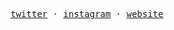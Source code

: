 <p align="center">
	<samp>
		<a href="https://twitter.com/hektorolivares" target="blank">twitter</a> ·
		<a href="https://www.instagram.com/hektorolivares" target="blank">instagram</a> ·
		<a href="https://www.hektordev.com" target="blank">website</a>
	</samp>
</p>

